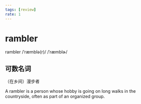 ```yaml
---
tags: [review]
rate: 1
---
```


# rambler
rambler /ˈræmblə(r)/ /ˈræmblɚ/ 

## 可数名词

（在乡间）漫步者

A rambler is a person whose hobby is going on long walks in the countryside, often as part of an organized group.  

